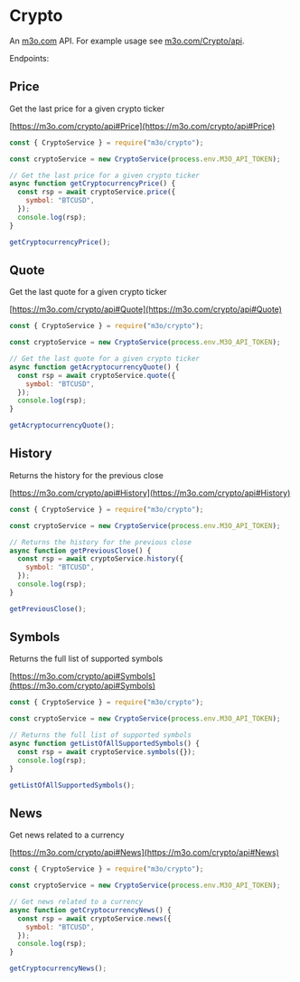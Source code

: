 # Crypto

An [m3o.com](https://m3o.com) API. For example usage see [m3o.com/Crypto/api](https://m3o.com/Crypto/api).

Endpoints:

## Price

Get the last price for a given crypto ticker

[https://m3o.com/crypto/api#Price](https://m3o.com/crypto/api#Price)

```js
const { CryptoService } = require("m3o/crypto");

const cryptoService = new CryptoService(process.env.M3O_API_TOKEN);

// Get the last price for a given crypto ticker
async function getCryptocurrencyPrice() {
  const rsp = await cryptoService.price({
    symbol: "BTCUSD",
  });
  console.log(rsp);
}

getCryptocurrencyPrice();
```

## Quote

Get the last quote for a given crypto ticker

[https://m3o.com/crypto/api#Quote](https://m3o.com/crypto/api#Quote)

```js
const { CryptoService } = require("m3o/crypto");

const cryptoService = new CryptoService(process.env.M3O_API_TOKEN);

// Get the last quote for a given crypto ticker
async function getAcryptocurrencyQuote() {
  const rsp = await cryptoService.quote({
    symbol: "BTCUSD",
  });
  console.log(rsp);
}

getAcryptocurrencyQuote();
```

## History

Returns the history for the previous close

[https://m3o.com/crypto/api#History](https://m3o.com/crypto/api#History)

```js
const { CryptoService } = require("m3o/crypto");

const cryptoService = new CryptoService(process.env.M3O_API_TOKEN);

// Returns the history for the previous close
async function getPreviousClose() {
  const rsp = await cryptoService.history({
    symbol: "BTCUSD",
  });
  console.log(rsp);
}

getPreviousClose();
```

## Symbols

Returns the full list of supported symbols

[https://m3o.com/crypto/api#Symbols](https://m3o.com/crypto/api#Symbols)

```js
const { CryptoService } = require("m3o/crypto");

const cryptoService = new CryptoService(process.env.M3O_API_TOKEN);

// Returns the full list of supported symbols
async function getListOfAllSupportedSymbols() {
  const rsp = await cryptoService.symbols({});
  console.log(rsp);
}

getListOfAllSupportedSymbols();
```

## News

Get news related to a currency

[https://m3o.com/crypto/api#News](https://m3o.com/crypto/api#News)

```js
const { CryptoService } = require("m3o/crypto");

const cryptoService = new CryptoService(process.env.M3O_API_TOKEN);

// Get news related to a currency
async function getCryptocurrencyNews() {
  const rsp = await cryptoService.news({
    symbol: "BTCUSD",
  });
  console.log(rsp);
}

getCryptocurrencyNews();
```

